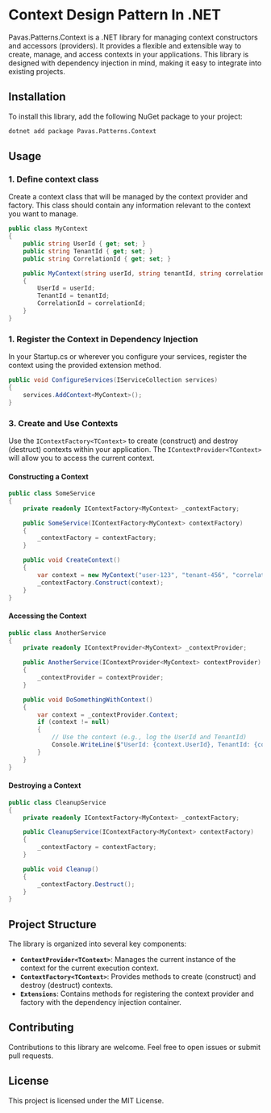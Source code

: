 # Context Design Pattern In .NET

Pavas.Patterns.Context is a .NET library for managing context constructors and accessors (providers). It provides a
flexible and extensible way to create, manage, and access contexts in your applications. This library is designed with
dependency injection in mind, making it easy to integrate into existing projects.

## Installation

To install this library, add the following NuGet package to your project:

```sh
dotnet add package Pavas.Patterns.Context
```

## Usage

### 1. Define context class

Create a context class that will be managed by the context provider and factory. This class should contain any
information relevant to the context you want to manage.

```csharp
public class MyContext
{
    public string UserId { get; set; }
    public string TenantId { get; set; }
    public string CorrelationId { get; set; }

    public MyContext(string userId, string tenantId, string correlationId)
    {
        UserId = userId;
        TenantId = tenantId;
        CorrelationId = correlationId;
    }
}
```

### 1. Register the Context in Dependency Injection

In your Startup.cs or wherever you configure your services, register the context using the provided extension method.

```csharp
public void ConfigureServices(IServiceCollection services)
{
    services.AddContext<MyContext>();
}
```

### 3. Create and Use Contexts

Use the `IContextFactory<TContext>` to create (construct) and destroy (destruct) contexts within your application. The `IContextProvider<TContext>` will allow you to access the current context.

#### Constructing a Context

```csharp
public class SomeService
{
    private readonly IContextFactory<MyContext> _contextFactory;

    public SomeService(IContextFactory<MyContext> contextFactory)
    {
        _contextFactory = contextFactory;
    }

    public void CreateContext()
    {
        var context = new MyContext("user-123", "tenant-456", "correlation-456");
        _contextFactory.Construct(context);
    }
}
```

#### Accessing the Context

```csharp
public class AnotherService
{
    private readonly IContextProvider<MyContext> _contextProvider;

    public AnotherService(IContextProvider<MyContext> contextProvider)
    {
        _contextProvider = contextProvider;
    }

    public void DoSomethingWithContext()
    {
        var context = _contextProvider.Context;
        if (context != null)
        {
            // Use the context (e.g., log the UserId and TenantId)
            Console.WriteLine($"UserId: {context.UserId}, TenantId: {context.TenantId}, CorrelationId: {context.TenantId}");
        }
    }
}
```

#### Destroying a Context

```csharp
public class CleanupService
{
    private readonly IContextFactory<MyContext> _contextFactory;

    public CleanupService(IContextFactory<MyContext> contextFactory)
    {
        _contextFactory = contextFactory;
    }

    public void Cleanup()
    {
        _contextFactory.Destruct();
    }
}
```

## Project Structure

The library is organized into several key components:

- **`ContextProvider<TContext>`**: Manages the current instance of the context for the current execution context.
- **`ContextFactory<TContext>`**: Provides methods to create (construct) and destroy (destruct) contexts.
- **`Extensions`**: Contains methods for registering the context provider and factory with the dependency injection container.

## Contributing

Contributions to this library are welcome. Feel free to open issues or submit pull requests.

## License

This project is licensed under the MIT License.
